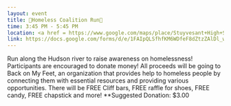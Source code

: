 ```yaml
---
layout: event
title: 🏃Homeless Coalition Run🏃
time: 3:45 PM - 5:45 PM
location: <a href = https://www.google.com/maps/place/Stuyvesant+High+School/@40.7179882,-74.0160594,17z/data=!3m1!4b1!4m5!3m4!1s0x89c25a1db5f8b8c9:0xb5084500683f46f9!8m2!3d40.7179842!4d-74.0138707>Stuyvesant High School</a>, Manhattan 
link: https://docs.google.com/forms/d/e/1FAIpQLSfhfKM6WDfeF8dZtzZAlDl_wlKo2-D4gkUJPfNUnNax7PuF5w/closedform
---
```

Run along the Hudson river to raise awareness on homelessness! Participants are encouraged to donate money! All proceeds will be going to Back on My Feet,  an organization that provides help to homeless people by connecting them with essential resources and providing various opportunities.
There will be FREE Cliff bars, FREE raffle for shoes, FREE candy, FREE chapstick and more!
**Suggested Donation: $3.00